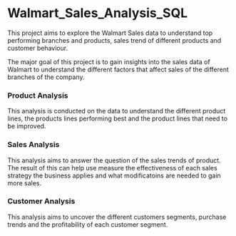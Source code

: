 # Walmart_Sales_Analysis_SQL
This project aims to explore the Walmart Sales data to understand top performing branches and products, sales trend of different products and customer behaviour.

The major goal of this project is to gain insights into the sales data of Walmart to understand the different factors that affect sales of the different branches of the company.

### Product Analysis
This analysis is conducted on the data to understand the different product lines, the products lines performing best and the product lines that need to be improved.

### Sales Analysis
This analysis aims to answer the question of the sales trends of product. The result of this can help use measure the effectiveness of each sales strategy the business applies and what modificatoins are needed to gain more sales.

### Customer Analysis
This analysis aims to uncover the different customers segments, purchase trends and the profitability of each customer segment.
